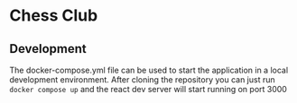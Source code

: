 # Chess Club

## Development

The docker-compose.yml file can be used to start the application in a local development environment. After cloning the repository you can just run  ```docker compose up``` and the react dev server will start running on port 3000
